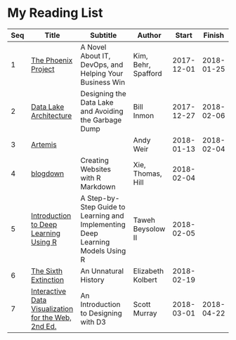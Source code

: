 # My Reading List

| Seq | Title                                                                                             | Subtitle                                                                       | Author              | Start      | Finish     |
| --- | ------------------------------------------------------------------------------------------------- | ------------------------------------------------------------------------------ | ------------------- | ---------- | ---------- |
| 1   | [The Phoenix Project](http://itrevolution.com/book/the-phoenix-project/)                          | A Novel About IT, DevOps, and Helping Your Business Win                        | Kim, Behr, Spafford | 2017-12-01 | 2018-01-25 |
| 2   | [Data Lake Architecture](https://technicspub.com/bidw/)                                           | Designing the Data Lake and Avoiding the Garbage Dump                          | Bill Inmon          | 2017-12-27 | 2018-02-06 |
| 3   | [Artemis](http://www.andyweirauthor.com/books/artemis-hc)                                         |                                                                                | Andy Weir           | 2018-01-13 | 2018-02-04 |
| 4   | [blogdown](https://bookdown.org/yihui/blogdown/)                                                  | Creating Websites with R Markdown                                              | Xie, Thomas, Hill   | 2018-02-04 |            |
| 5   | [Introduction to Deep Learning Using R](https://github.com/Apress/intro-to-deep-learning-using-r) | A Step-by-Step Guide to Learning and Implementing Deep Learning Models Using R | Taweh Beysolow II   | 2018-02-05 |            |
| 6   | [The Sixth Extinction](https://www.amazon.com/Sixth-Extinction-Unnatural-History/dp/0805092994)   | An Unnatural History                                                           | Elizabeth Kolbert   | 2018-02-19 |            |
| 7   | [Interactive Data Visualization for the Web, 2nd Ed.](http://alignedleft.com/work/d3-book-2e)     | An Introduction to Designing with D3                                           | Scott Murray        | 2018-03-01 | 2018-04-22 |
